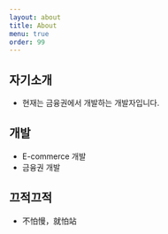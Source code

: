 ```yaml
---
layout: about
title: About
menu: true
order: 99
---
```


## 자기소개

- 현재는 금융권에서 개발하는 개발자입니다.

## 개발

- E-commerce 개발
- 금융권 개발

## 끄적끄적

- 不怕慢，就怕站